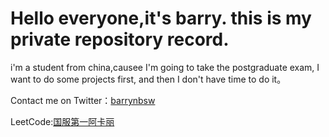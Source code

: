 # Hello everyone,it's barry. this is my private repository record.

 i'm a student from china,causee I'm going to take the postgraduate exam, I want to do some projects first, and then I don't have time to do it。

Contact me on Twitter：[barrynbsw](https://twitter.com/barrynbsw?s=09)

LeetCode:[国服第一阿卡丽](https://leetcode.cn/u/bold-engelbart3k5/)


<!---
Barrynbsw/Barrynbsw is a ✨ special ✨ repository because its `README.md` (this file) appears on your GitHub profile.
You can click the Preview link to take a look at your changes.
--->

